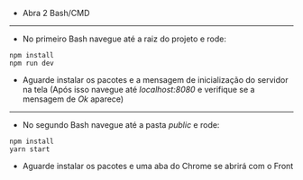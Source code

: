 * Abra 2 Bash/CMD
---
* No primeiro Bash navegue até a raiz do projeto e rode:
```
npm install
npm run dev 
```
* Aguarde instalar os pacotes e a mensagem de inicialização do servidor na tela (Após isso navegue até *localhost:8080* e verifique se a mensagem de *Ok* aparece)
---
* No segundo Bash navegue até a pasta *public* e rode:
```
npm install
yarn start
```
* Aguarde instalar os pacotes e uma aba do Chrome se abrirá com o Front